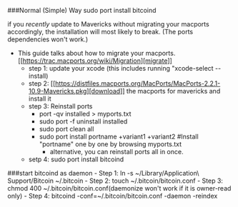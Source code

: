 ###Normal (Simple) Way
sudo port install bitcoind 

if you *recently* update to Mavericks without migrating your macports accordingly, the installation will most likely to break. (The ports dependencies won't work.) 
- This guide talks about how to migrate your macports.[[https://trac.macports.org/wiki/Migration][migrate]]
	- step 1: update your xcode (this includes running "xcode-select --install)
	- step 2: [[https://distfiles.macports.org/MacPorts/MacPorts-2.2.1-10.9-Mavericks.pkg][download]] the macports for mavericks and install it
	- step 3: Reinstall ports
		- port -qv installed > myports.txt
		- sudo port -f uninstall installed
		- sudo port clean all 
		- sudo port install portname +variant1 +variant2 #Install "portname" one by one by browsing myports.txt
			- alternative, you can reinstall ports all in once.
	- setp 4: sudo port install bitcoind 
	
###start bitcoind as daemon 
	- Step 1: ln -s ~/Library/Application\ Support/Bitcoin ~/.bitcoin
	- Step 2: touch ~/.bitcoin/bitcoin.conf
	- Step 3: chmod 400 ~/.bitcoin/bitcoin.conf(daemonize won't work if it is owner-read only)
	- Step 4: bitcoind -conf=~/.bitcoin/bitcoin.conf -daemon -reindex
 
